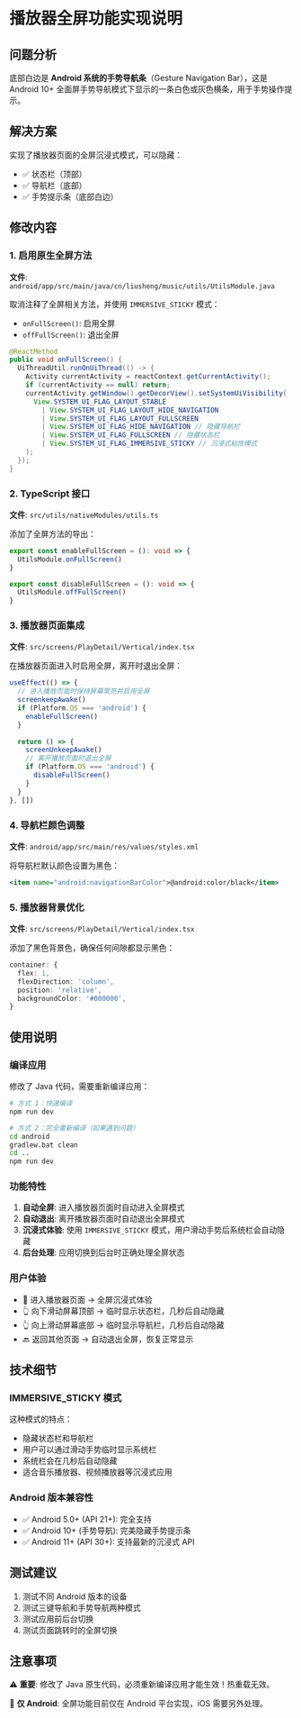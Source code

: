 # 播放器全屏功能实现说明

## 问题分析

底部白边是 **Android 系统的手势导航条**（Gesture Navigation Bar），这是 Android 10+ 全面屏手势导航模式下显示的一条白色或灰色横条，用于手势操作提示。

## 解决方案

实现了播放器页面的全屏沉浸式模式，可以隐藏：
- ✅ 状态栏（顶部）
- ✅ 导航栏（底部）
- ✅ 手势提示条（底部白边）

## 修改内容

### 1. 启用原生全屏方法
**文件**: `android/app/src/main/java/cn/liusheng/music/utils/UtilsModule.java`

取消注释了全屏相关方法，并使用 `IMMERSIVE_STICKY` 模式：
- `onFullScreen()`: 启用全屏
- `offFullScreen()`: 退出全屏

```java
@ReactMethod
public void onFullScreen() {
  UiThreadUtil.runOnUiThread(() -> {
    Activity currentActivity = reactContext.getCurrentActivity();
    if (currentActivity == null) return;
    currentActivity.getWindow().getDecorView().setSystemUiVisibility(
      View.SYSTEM_UI_FLAG_LAYOUT_STABLE
        | View.SYSTEM_UI_FLAG_LAYOUT_HIDE_NAVIGATION
        | View.SYSTEM_UI_FLAG_LAYOUT_FULLSCREEN
        | View.SYSTEM_UI_FLAG_HIDE_NAVIGATION // 隐藏导航栏
        | View.SYSTEM_UI_FLAG_FULLSCREEN // 隐藏状态栏
        | View.SYSTEM_UI_FLAG_IMMERSIVE_STICKY // 沉浸式粘性模式
    );
  });
}
```

### 2. TypeScript 接口
**文件**: `src/utils/nativeModules/utils.ts`

添加了全屏方法的导出：
```typescript
export const enableFullScreen = (): void => {
  UtilsModule.onFullScreen()
}

export const disableFullScreen = (): void => {
  UtilsModule.offFullScreen()
}
```

### 3. 播放器页面集成
**文件**: `src/screens/PlayDetail/Vertical/index.tsx`

在播放器页面进入时启用全屏，离开时退出全屏：
```typescript
useEffect(() => {
  // 进入播放页面时保持屏幕常亮并启用全屏
  screenkeepAwake()
  if (Platform.OS === 'android') {
    enableFullScreen()
  }
  
  return () => {
    screenUnkeepAwake()
    // 离开播放页面时退出全屏
    if (Platform.OS === 'android') {
      disableFullScreen()
    }
  }
}, [])
```

### 4. 导航栏颜色调整
**文件**: `android/app/src/main/res/values/styles.xml`

将导航栏默认颜色设置为黑色：
```xml
<item name="android:navigationBarColor">@android:color/black</item>
```

### 5. 播放器背景优化
**文件**: `src/screens/PlayDetail/Vertical/index.tsx`

添加了黑色背景色，确保任何间隙都显示黑色：
```typescript
container: {
  flex: 1,
  flexDirection: 'column',
  position: 'relative',
  backgroundColor: '#000000',
}
```

## 使用说明

### 编译应用

修改了 Java 代码，需要重新编译应用：

```bash
# 方式 1：快速编译
npm run dev

# 方式 2：完全重新编译（如果遇到问题）
cd android
gradlew.bat clean
cd ..
npm run dev
```

### 功能特性

1. **自动全屏**: 进入播放器页面时自动进入全屏模式
2. **自动退出**: 离开播放器页面时自动退出全屏模式
3. **沉浸式体验**: 使用 `IMMERSIVE_STICKY` 模式，用户滑动手势后系统栏会自动隐藏
4. **后台处理**: 应用切换到后台时正确处理全屏状态

### 用户体验

- 🎵 进入播放器页面 → 全屏沉浸式体验
- 👆 向下滑动屏幕顶部 → 临时显示状态栏，几秒后自动隐藏
- 👆 向上滑动屏幕底部 → 临时显示导航栏，几秒后自动隐藏
- 🔙 返回其他页面 → 自动退出全屏，恢复正常显示

## 技术细节

### IMMERSIVE_STICKY 模式

这种模式的特点：
- 隐藏状态栏和导航栏
- 用户可以通过滑动手势临时显示系统栏
- 系统栏会在几秒后自动隐藏
- 适合音乐播放器、视频播放器等沉浸式应用

### Android 版本兼容性

- ✅ Android 5.0+ (API 21+): 完全支持
- ✅ Android 10+ (手势导航): 完美隐藏手势提示条
- ✅ Android 11+ (API 30+): 支持最新的沉浸式 API

## 测试建议

1. 测试不同 Android 版本的设备
2. 测试三键导航和手势导航两种模式
3. 测试应用前后台切换
4. 测试页面跳转时的全屏切换

## 注意事项

⚠️ **重要**: 修改了 Java 原生代码，必须重新编译应用才能生效！热重载无效。

📱 **仅 Android**: 全屏功能目前仅在 Android 平台实现，iOS 需要另外处理。


